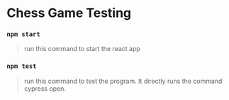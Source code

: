 # Chess Game Testing 

### `npm start`
> run this command to start the react app

### `npm test`
> run this command to test the program. It directly runs the command cypress open.
